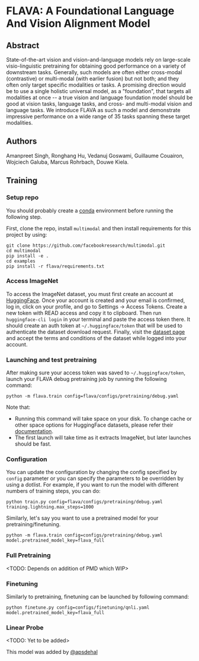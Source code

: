 # FLAVA: A Foundational Language And Vision Alignment Model

## Abstract

State-of-the-art vision and vision-and-language models rely on large-scale visio-linguistic pretraining for obtaining good performance on a variety of downstream tasks. Generally, such models are often either cross-modal (contrastive) or multi-modal (with earlier fusion) but not both; and they often only target specific modalities or tasks. A promising direction would be to use a single holistic universal model, as a "foundation", that targets all modalities at once -- a true vision and language foundation model should be good at vision tasks, language tasks, and cross- and multi-modal vision and language tasks. We introduce FLAVA as such a model and demonstrate impressive performance on a wide range of 35 tasks spanning these target modalities.

## Authors

Amanpreet Singh, Ronghang Hu, Vedanuj Goswami, Guillaume Couairon, Wojciech Galuba, Marcus Rohrbach, Douwe Kiela.


## Training

### Setup repo

You should probably create a [conda](https://docs.conda.io/projects/conda/en/latest/index.html) environment before running the following step.

First, clone the repo, install `multimodal` and then install requirements for this project by using:

```
git clone https://github.com/facebookresearch/multimodal.git
cd multimodal
pip install -e .
cd examples
pip install -r flava/requirements.txt
```

### Access ImageNet

To access the ImageNet dataset, you must first create an account at [HuggingFace](https://huggingface.co/join). Once your account is created and your email is confirmed, log in, click on your profile, and go to Settings -> Access Tokens. Create a new token with READ access and copy it to clipboard. Then run `huggingface-cli login` in your terminal and paste the access token there. It should create an auth token at `~/.huggingface/token` that will be used to authenticate the dataset download request. Finally, visit the [dataset page](https://huggingface.co/datasets/imagenet-1k) and accept the terms and conditions of the dataset while logged into your account.

### Launching and test pretraining

After making sure your access token was saved to `~/.huggingface/token`, launch your FLAVA debug pretraining job by running the following command:

```
python -m flava.train config=flava/configs/pretraining/debug.yaml
```

Note that:
- Running this command will take space on your disk. To change cache or other space options for HuggingFace datasets, please refer their [documentation](https://huggingface.co/docs/datasets/cache).
- The first launch will take time as it extracts ImageNet, but later launches should be fast.

### Configuration

You can update the configuration by changing the config specified by `config` parameter or you can specify the parameters to be overridden by using a dotlist. For example, if you want to run the model with different numbers of training steps, you can do:

```
python train.py config=flava/configs/pretraining/debug.yaml training.lightning.max_steps=1000
```

Similarly, let's say you want to use a pretrained model for your pretraining/finetuning.

```
python -m flava.train config=configs/pretraining/debug.yaml model.pretrained_model_key=flava_full
```

### Full Pretraining

<TODO: Depends on addition of PMD which WIP>

### Finetuning

Similarly to pretraining, finetuning can be launched by following command:

```
python finetune.py config=configs/finetuning/qnli.yaml model.pretrained_model_key=flava_full
```

### Linear Probe

<TODO: Yet to be added>

This model was added by [@apsdehal](https://github.com/apsdehal)
